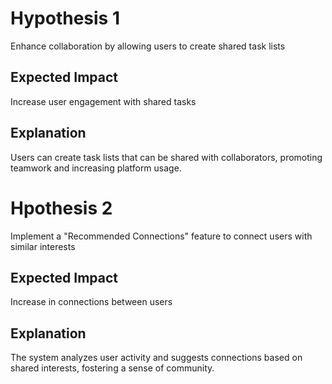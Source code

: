 # Hypothesis 1

Enhance collaboration by allowing users to create shared task lists

## Expected Impact

Increase user engagement with shared tasks

## Explanation

Users can create task lists that can be shared with collaborators, promoting teamwork and increasing platform usage.


# Hpothesis 2
Implement a "Recommended Connections" feature to connect users with similar interests

## Expected Impact 
Increase in connections between users

## Explanation
The system analyzes user activity and suggests connections based on shared interests, fostering a sense of community.
